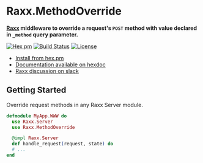 # Raxx.MethodOverride

**[Raxx](https://github.com/crowdhailer/raxx) middleware to override a request's `POST` method with value declared in `_method` query parameter.**

[![Hex pm](http://img.shields.io/hexpm/v/raxx_method_override.svg?style=flat)](https://hex.pm/packages/raxx_method_override)
[![Build Status](https://secure.travis-ci.org/CrowdHailer/raxx_method_override.svg?branch=master
"Build Status")](https://travis-ci.org/CrowdHailer/raxx_method_override)
[![License](https://img.shields.io/badge/License-Apache%202.0-blue.svg)](LICENSE)

- [Install from hex.pm](https://hex.pm/packages/raxx_method_override)
- [Documentation available on hexdoc](https://hexdocs.pm/raxx_method_override)
- [Raxx discussion on slack](https://elixir-lang.slack.com/messages/C56H3TBH8/)

## Getting Started

Override request methods in any Raxx Server module.

```elixir
defmodule MyApp.WWW do
  use Raxx.Server
  use Raxx.MethodOverride

  @impl Raxx.Server
  def handle_request(request, state) do
  # ...
end
```
